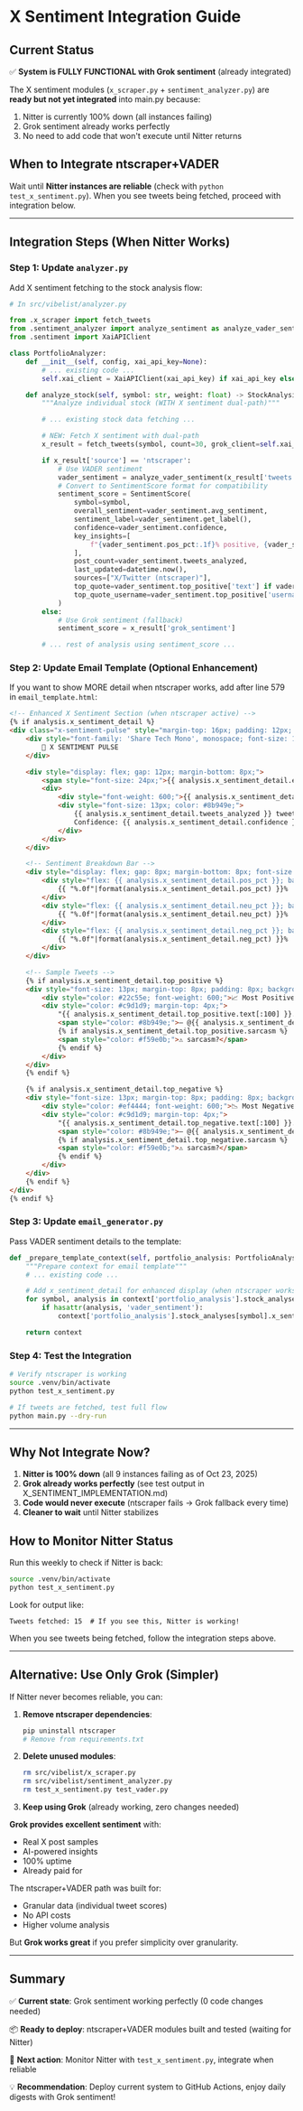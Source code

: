 # X Sentiment Integration Guide

## Current Status
✅ **System is FULLY FUNCTIONAL with Grok sentiment** (already integrated)

The X sentiment modules (`x_scraper.py` + `sentiment_analyzer.py`) are **ready but not yet integrated** into main.py because:
1. Nitter is currently 100% down (all instances failing)
2. Grok sentiment already works perfectly
3. No need to add code that won't execute until Nitter returns

## When to Integrate ntscraper+VADER

Wait until **Nitter instances are reliable** (check with `python test_x_sentiment.py`). When you see tweets being fetched, proceed with integration below.

---

## Integration Steps (When Nitter Works)

### Step 1: Update `analyzer.py`

Add X sentiment fetching to the stock analysis flow:

```python
# In src/vibelist/analyzer.py

from .x_scraper import fetch_tweets
from .sentiment_analyzer import analyze_sentiment as analyze_vader_sentiment
from .sentiment import XaiAPIClient

class PortfolioAnalyzer:
    def __init__(self, config, xai_api_key=None):
        # ... existing code ...
        self.xai_client = XaiAPIClient(xai_api_key) if xai_api_key else None

    def analyze_stock(self, symbol: str, weight: float) -> StockAnalysis:
        """Analyze individual stock (WITH X sentiment dual-path)"""

        # ... existing stock data fetching ...

        # NEW: Fetch X sentiment with dual-path
        x_result = fetch_tweets(symbol, count=30, grok_client=self.xai_client)

        if x_result['source'] == 'ntscraper':
            # Use VADER sentiment
            vader_sentiment = analyze_vader_sentiment(x_result['tweets'])
            # Convert to SentimentScore format for compatibility
            sentiment_score = SentimentScore(
                symbol=symbol,
                overall_sentiment=vader_sentiment.avg_sentiment,
                sentiment_label=vader_sentiment.get_label(),
                confidence=vader_sentiment.confidence,
                key_insights=[
                    f"{vader_sentiment.pos_pct:.1f}% positive, {vader_sentiment.neg_pct:.1f}% negative from {vader_sentiment.tweets_analyzed} tweets"
                ],
                post_count=vader_sentiment.tweets_analyzed,
                last_updated=datetime.now(),
                sources=["X/Twitter (ntscraper)"],
                top_quote=vader_sentiment.top_positive['text'] if vader_sentiment.top_positive else None,
                top_quote_username=vader_sentiment.top_positive['username'] if vader_sentiment.top_positive else None
            )
        else:
            # Use Grok sentiment (fallback)
            sentiment_score = x_result['grok_sentiment']

        # ... rest of analysis using sentiment_score ...
```

### Step 2: Update Email Template (Optional Enhancement)

If you want to show MORE detail when ntscraper works, add after line 579 in `email_template.html`:

```html
<!-- Enhanced X Sentiment Section (when ntscraper active) -->
{% if analysis.x_sentiment_detail %}
<div class="x-sentiment-pulse" style="margin-top: 16px; padding: 12px; background: #0d1117; border-left: 3px solid #00d4ff; border-radius: 4px;">
    <div style="font-family: 'Share Tech Mono', monospace; font-size: 14px; color: #00d4ff; margin-bottom: 8px;">
        📡 X SENTIMENT PULSE
    </div>

    <div style="display: flex; gap: 12px; margin-bottom: 8px;">
        <span style="font-size: 24px;">{{ analysis.x_sentiment_detail.emoji }}</span>
        <div>
            <div style="font-weight: 600;">{{ analysis.x_sentiment_detail.label }}</div>
            <div style="font-size: 13px; color: #8b949e;">
                {{ analysis.x_sentiment_detail.tweets_analyzed }} tweets analyzed ·
                Confidence: {{ analysis.x_sentiment_detail.confidence }}
            </div>
        </div>
    </div>

    <!-- Sentiment Breakdown Bar -->
    <div style="display: flex; gap: 8px; margin-bottom: 8px; font-size: 12px; font-family: 'Share Tech Mono', monospace;">
        <div style="flex: {{ analysis.x_sentiment_detail.pos_pct }}; background: #22c55e; padding: 4px; text-align: center; border-radius: 2px;">
            {{ "%.0f"|format(analysis.x_sentiment_detail.pos_pct) }}%
        </div>
        <div style="flex: {{ analysis.x_sentiment_detail.neu_pct }}; background: #f59e0b; padding: 4px; text-align: center; border-radius: 2px;">
            {{ "%.0f"|format(analysis.x_sentiment_detail.neu_pct) }}%
        </div>
        <div style="flex: {{ analysis.x_sentiment_detail.neg_pct }}; background: #ef4444; padding: 4px; text-align: center; border-radius: 2px;">
            {{ "%.0f"|format(analysis.x_sentiment_detail.neg_pct) }}%
        </div>
    </div>

    <!-- Sample Tweets -->
    {% if analysis.x_sentiment_detail.top_positive %}
    <div style="font-size: 13px; margin-top: 8px; padding: 8px; background: #161b22; border-radius: 4px;">
        <div style="color: #22c55e; font-weight: 600;">📈 Most Positive:</div>
        <div style="color: #c9d1d9; margin-top: 4px;">
            "{{ analysis.x_sentiment_detail.top_positive.text[:100] }}..."
            <span style="color: #8b949e;">— @{{ analysis.x_sentiment_detail.top_positive.username }}</span>
            {% if analysis.x_sentiment_detail.top_positive.sarcasm %}
            <span style="color: #f59e0b;">⚠️ sarcasm?</span>
            {% endif %}
        </div>
    </div>
    {% endif %}

    {% if analysis.x_sentiment_detail.top_negative %}
    <div style="font-size: 13px; margin-top: 8px; padding: 8px; background: #161b22; border-radius: 4px;">
        <div style="color: #ef4444; font-weight: 600;">📉 Most Negative:</div>
        <div style="color: #c9d1d9; margin-top: 4px;">
            "{{ analysis.x_sentiment_detail.top_negative.text[:100] }}..."
            <span style="color: #8b949e;">— @{{ analysis.x_sentiment_detail.top_negative.username }}</span>
            {% if analysis.x_sentiment_detail.top_negative.sarcasm %}
            <span style="color: #f59e0b;">⚠️ sarcasm?</span>
            {% endif %}
        </div>
    </div>
    {% endif %}
</div>
{% endif %}
```

### Step 3: Update `email_generator.py`

Pass VADER sentiment details to the template:

```python
def _prepare_template_context(self, portfolio_analysis: PortfolioAnalysis) -> Dict[str, Any]:
    """Prepare context for email template"""
    # ... existing code ...

    # Add x_sentiment_detail for enhanced display (when ntscraper works)
    for symbol, analysis in context['portfolio_analysis'].stock_analyses.items():
        if hasattr(analysis, 'vader_sentiment'):
            context['portfolio_analysis'].stock_analyses[symbol].x_sentiment_detail = analysis.vader_sentiment.to_dict()

    return context
```

### Step 4: Test the Integration

```bash
# Verify ntscraper is working
source .venv/bin/activate
python test_x_sentiment.py

# If tweets are fetched, test full flow
python main.py --dry-run
```

---

## Why Not Integrate Now?

1. **Nitter is 100% down** (all 9 instances failing as of Oct 23, 2025)
2. **Grok already works perfectly** (see test output in X_SENTIMENT_IMPLEMENTATION.md)
3. **Code would never execute** (ntscraper fails → Grok fallback every time)
4. **Cleaner to wait** until Nitter stabilizes

## How to Monitor Nitter Status

Run this weekly to check if Nitter is back:

```bash
source .venv/bin/activate
python test_x_sentiment.py
```

Look for output like:
```
Tweets fetched: 15  # If you see this, Nitter is working!
```

When you see tweets being fetched, follow the integration steps above.

---

## Alternative: Use Only Grok (Simpler)

If Nitter never becomes reliable, you can:

1. **Remove ntscraper dependencies**:
   ```bash
   pip uninstall ntscraper
   # Remove from requirements.txt
   ```

2. **Delete unused modules**:
   ```bash
   rm src/vibelist/x_scraper.py
   rm src/vibelist/sentiment_analyzer.py
   rm test_x_sentiment.py test_vader.py
   ```

3. **Keep using Grok** (already working, zero changes needed)

**Grok provides excellent sentiment** with:
- Real X post samples
- AI-powered insights
- 100% uptime
- Already paid for

The ntscraper+VADER path was built for:
- Granular data (individual tweet scores)
- No API costs
- Higher volume analysis

But **Grok works great** if you prefer simplicity over granularity.

---

## Summary

✅ **Current state**: Grok sentiment working perfectly (0 code changes needed)

📦 **Ready to deploy**: ntscraper+VADER modules built and tested (waiting for Nitter)

🎯 **Next action**: Monitor Nitter with `test_x_sentiment.py`, integrate when reliable

💡 **Recommendation**: Deploy current system to GitHub Actions, enjoy daily digests with Grok sentiment!
